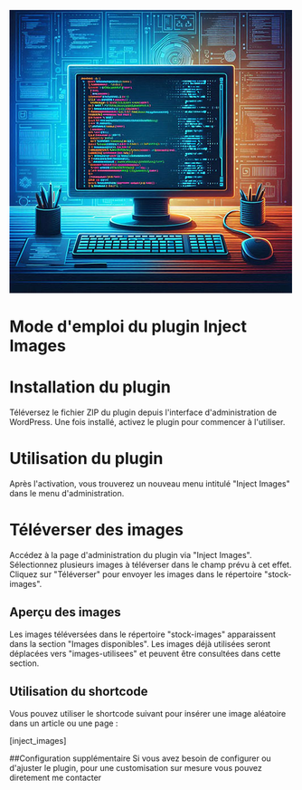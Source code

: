 ![Image locale](./logo/logo-inject-image.jpg)


# Mode d'emploi du plugin Inject Images

# Installation du plugin
Téléversez le fichier ZIP du plugin depuis l'interface d'administration de WordPress. Une fois installé, activez le plugin pour commencer à l'utiliser.

# Utilisation du plugin
Après l'activation, vous trouverez un nouveau menu intitulé "Inject Images" dans le menu d'administration.

# Téléverser des images
Accédez à la page d'administration du plugin via "Inject Images". Sélectionnez plusieurs images à téléverser dans le champ prévu à cet effet. Cliquez sur "Téléverser" pour envoyer les images dans le répertoire "stock-images".

## Aperçu des images
Les images téléversées dans le répertoire "stock-images" apparaissent dans la section "Images disponibles". Les images déjà utilisées seront déplacées vers "images-utilisees" et peuvent être consultées dans cette section.

## Utilisation du shortcode
Vous pouvez utiliser le shortcode suivant pour insérer une image aléatoire dans un article ou une page :

[inject_images]

##Configuration supplémentaire
Si vous avez besoin de configurer ou d'ajuster le plugin, pour une customisation sur mesure vous pouvez diretement me contacter